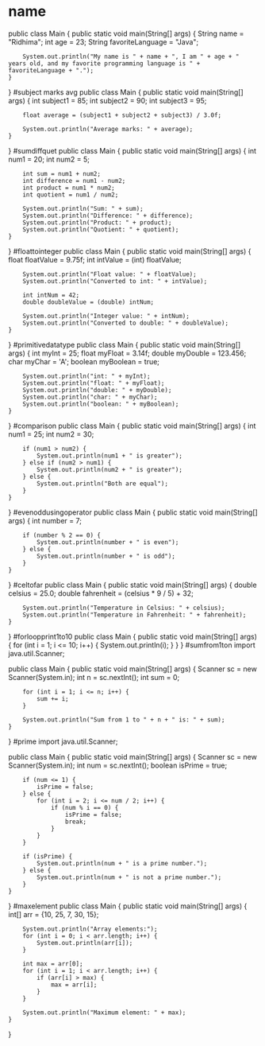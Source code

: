 # name
public class Main {
    public static void main(String[] args) {
        String name = "Ridhima";
        int age = 23;
        String favoriteLanguage = "Java";

        System.out.println("My name is " + name + ", I am " + age + " years old, and my favorite programming language is " + favoriteLanguage + ".");
    }
}
#subject marks avg
public class Main {
    public static void main(String[] args) {
        int subject1 = 85;
        int subject2 = 90;
        int subject3 = 95;

        float average = (subject1 + subject2 + subject3) / 3.0f;

        System.out.println("Average marks: " + average);
    }
}
#sumdiffquet
public class Main {
    public static void main(String[] args) {
        int num1 = 20;
        int num2 = 5;

        int sum = num1 + num2;
        int difference = num1 - num2;
        int product = num1 * num2;
        int quotient = num1 / num2;

        System.out.println("Sum: " + sum);
        System.out.println("Difference: " + difference);
        System.out.println("Product: " + product);
        System.out.println("Quotient: " + quotient);
    }
}
#floattointeger
public class Main {
    public static void main(String[] args) {
        float floatValue = 9.75f;
        int intValue = (int) floatValue;

        System.out.println("Float value: " + floatValue);
        System.out.println("Converted to int: " + intValue);

        int intNum = 42;
        double doubleValue = (double) intNum;

        System.out.println("Integer value: " + intNum);
        System.out.println("Converted to double: " + doubleValue);
    }
}
#primitivedatatype
public class Main {
    public static void main(String[] args) {
        int myInt = 25;
        float myFloat = 3.14f;
        double myDouble = 123.456;
        char myChar = 'A';
        boolean myBoolean = true;

        System.out.println("int: " + myInt);
        System.out.println("float: " + myFloat);
        System.out.println("double: " + myDouble);
        System.out.println("char: " + myChar);
        System.out.println("boolean: " + myBoolean);
    }
}
#comparison 
public class Main {
    public static void main(String[] args) {
        int num1 = 25;
        int num2 = 30;

        if (num1 > num2) {
            System.out.println(num1 + " is greater");
        } else if (num2 > num1) {
            System.out.println(num2 + " is greater");
        } else {
            System.out.println("Both are equal");
        }
    }
}
#evenoddusingoperator
public class Main {
    public static void main(String[] args) {
        int number = 7;

        if (number % 2 == 0) {
            System.out.println(number + " is even");
        } else {
            System.out.println(number + " is odd");
        }
    }
}
#celtofar
public class Main {
    public static void main(String[] args) {
        double celsius = 25.0;
        double fahrenheit = (celsius * 9 / 5) + 32;

        System.out.println("Temperature in Celsius: " + celsius);
        System.out.println("Temperature in Fahrenheit: " + fahrenheit);
    }
}
#forloopprint1to10
public class Main {
    public static void main(String[] args) {
        for (int i = 1; i <= 10; i++) {
            System.out.println(i);
        }
    }
}
#sumfrom1ton
import java.util.Scanner;

public class Main {
    public static void main(String[] args) {
        Scanner sc = new Scanner(System.in);
        int n = sc.nextInt();
        int sum = 0;

        for (int i = 1; i <= n; i++) {
            sum += i;
        }

        System.out.println("Sum from 1 to " + n + " is: " + sum);
    }
}
#prime
import java.util.Scanner;

public class Main {
    public static void main(String[] args) {
        Scanner sc = new Scanner(System.in);
        int num = sc.nextInt();
        boolean isPrime = true;

        if (num <= 1) {
            isPrime = false;
        } else {
            for (int i = 2; i <= num / 2; i++) {
                if (num % i == 0) {
                    isPrime = false;
                    break;
                }
            }
        }

        if (isPrime) {
            System.out.println(num + " is a prime number.");
        } else {
            System.out.println(num + " is not a prime number.");
        }
    }
}
#maxelement
public class Main {
    public static void main(String[] args) {
        int[] arr = {10, 25, 7, 30, 15};

        System.out.println("Array elements:");
        for (int i = 0; i < arr.length; i++) {
            System.out.println(arr[i]);
        }

        int max = arr[0];
        for (int i = 1; i < arr.length; i++) {
            if (arr[i] > max) {
                max = arr[i];
            }
        }

        System.out.println("Maximum element: " + max);
    }
}






